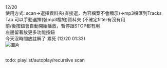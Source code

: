 #
12/20<br>
使用方式: scan->選擇資料夾(直接選，內容檔案不會顯示)->mp3檔匯到Tracks Tab
可以手動選擇(裝mp3檔的)資料夾 (不確定filter有沒有用<br>
前/後按鈕會自動開始播放，暫停跟STOP都有用<br>
左邊留著放更多功能按鈕<br>
今天沒時間放註解了 累死 (12/20 01:33)<br>
![圖片](https://github.com/user-attachments/assets/584e4850-1859-4a0f-ad84-20967120fabd)

##
todo: playlist/autoplay/recursive scan
